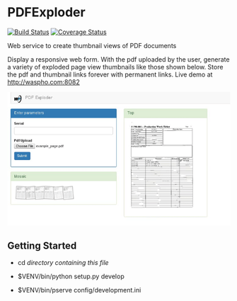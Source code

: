 # PDFExploder
[![Build Status](https://api.travis-ci.org/WasatchPhotonics/PDFExploder.png?branch=master)](http://travis-ci.org/WasatchPhotonics/PDFExploder) [![Coverage Status](https://coveralls.io/repos/WasatchPhotonics/PDFExploder/badge.svg?branch=master&service=github)](https://coveralls.io/github/WasatchPhotonics/PDFExploder?branch=master)

Web service to create thumbnail views of PDF documents

Display a responsive web form. With the pdf uploaded by the user,
generate a variety of exploded page view thumbnails like those shown
below. Store the pdf and thumbnail links forever with permanent links.
Live demo at http://waspho.com:8082

![PDFExploder screenshot](/resources/demo.gif "PDFExploder screenshot")

Getting Started
---------------

- cd _directory containing this file_

- $VENV/bin/python setup.py develop

- $VENV/bin/pserve config/development.ini

